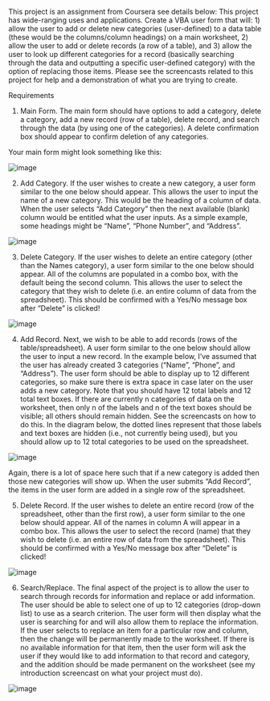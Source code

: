 This project is an assignment from Coursera see details below: 
This project has wide-ranging uses and applications.  Create a VBA user form that will: 1) allow the user to add or delete new categories (user-defined) to a data table (these would be the columns/column headings) on a main worksheet, 2) allow the user to add or delete records (a row of a table), and 3) allow the user to look up different categories for a record (basically searching through the data and outputting a specific user-defined category) with the option of replacing those items.  Please see the screencasts related to this project for help and a demonstration of what you are trying to create. 

 

Requirements

1)	Main Form.  The main form should have options to add a category, delete a category, add a new record (row of a table), delete record, and search through the data (by using one of the categories).  A delete confirmation box should appear to confirm deletion of any categories. 

Your main form might look something like this:

![image](https://d3c33hcgiwev3.cloudfront.net/imageAssetProxy.v1/vnN-ISmBEeiHZgqY3WPw8g_b981f11328a7c669bd64e542eadb2076_main-form.png?expiry=1625097600000&hmac=Xc52N2dS8NEVncmM9IpqvPb27879veFSViuBhDWbYFY)

2)	Add Category.  If the user wishes to create a new category, a user form similar to the one below should appear.  This allows the user to input the name of a new category.  This would be the heading of a column of data.  When the user selects “Add Category” then the next available (blank) column would be entitled what the user inputs.  As a simple example, some headings might be “Name”, “Phone Number”, and “Address”.

![image](https://d3c33hcgiwev3.cloudfront.net/imageAssetProxy.v1/2d9z3imBEeiISxJZ7npQ3g_0dcff447ce94d35eafc66ae4d802aa62_add-category.png?expiry=1625097600000&hmac=WdnsVXerfWRraXrp3XluhuLs9HUSOYU0GPIvrQvF0-8)

3)	Delete Category.  If the user wishes to delete an entire category (other than the Names category), a user form similar to the one below should appear.  All of the columns are populated in a combo box, with the default being the second column.  This allows the user to select the category that they wish to delete (i.e. an entire column of data from the spreadsheet).  This should be confirmed with a Yes/No message box after “Delete” is clicked!

 ![image](https://d3c33hcgiwev3.cloudfront.net/imageAssetProxy.v1/PwNTuimCEeiHZgqY3WPw8g_bd749b68ca5636f1d7894e30dc171897_delete-category.png?expiry=1625097600000&hmac=SR5qQjtjYHOgq2Y0P13q0m9vWX6-WGA7jigq7JaluJo)

4)	Add Record.  Next, we wish to be able to add records (rows of the table/spreadsheet).  A user form similar to the one below should allow the user to input a new record.  In the example below, I’ve assumed that the user has already created 3 categories (“Name”, “Phone”, and “Address”).  The user form should be able to display up to 12 different categories, so make sure there is extra space in case later on the user adds a new category.  Note that you should have 12 total labels and 12 total text boxes.  If there are currently n categories of data on the worksheet, then only n of the labels and n of the text boxes should be visible; all others should remain hidden.  See the screencasts on how to do this.  In the diagram below, the dotted lines represent that those labels and text boxes are hidden (i.e., not currently being used), but you should allow up to 12 total categories to be used on the spreadsheet.   

 ![image](https://d3c33hcgiwev3.cloudfront.net/imageAssetProxy.v1/aBYpGCmCEeiHZgqY3WPw8g_1f883238a214202d2bde22b1e723bc9e_new-record.png?expiry=1625097600000&hmac=MGA1FvQi180E5JE7o3KpE39o81fM2aSq2qkQBP_-9sw)

Again, there is a lot of space here such that if a new category is added then those new categories will show up.  When the user submits “Add Record”, the items in the user form are added in a single row of the spreadsheet. 

5)	Delete Record.  If the user wishes to delete an entire record (row of the spreadsheet, other than the first row), a user form similar to the one below should appear.  All of the names in column A will appear in a combo box.  This allows the user to select the record (name) that they wish to delete (i.e. an entire row of data from the spreadsheet).  This should be confirmed with a Yes/No message box after “Delete” is clicked!   

  ![image](https://d3c33hcgiwev3.cloudfront.net/imageAssetProxy.v1/lVFx7ymCEeiISxJZ7npQ3g_b1082f2745f94ec806ea251e2d5bb136_delete-record.png?expiry=1625097600000&hmac=uYHHK9bMK1uYeI9l5JHab2PLelOqTEcRPP0WgI7q7dI)

6)	Search/Replace.  The final aspect of the project is to allow the user to search through records for information and replace or add information.  The user should be able to select one of up to 12 categories (drop-down list) to use as a search criterion.  The user form will then display what the user is searching for and will also allow them to replace the information.  If the user selects to replace an item for a particular row and column, then the change will be permanently made to the worksheet.  If there is no available information for that item, then the user form will ask the user if they would like to add information to that record and category, and the addition should be made permanent on the worksheet (see my introduction screencast on what your project must do). 

  ![image](https://d3c33hcgiwev3.cloudfront.net/imageAssetProxy.v1/rCZSZCmCEeiTdA5yoE99Fg_6feb30553eee526cc63fc0b0d25d3077_search-form.png?expiry=1625097600000&hmac=jFZQdcN4rykVahVenyQiCXdG4a8nvh_dzmZxQ_EzLjo)
